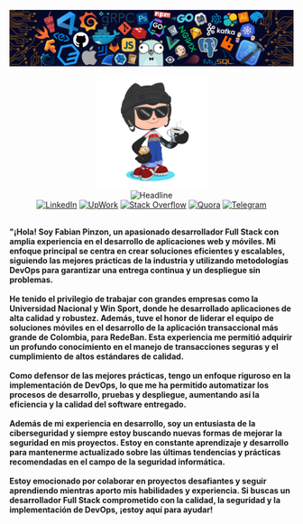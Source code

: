 ![Github Banner](https://github.com/Jaydeep-Yadav/Jaydeep-Yadav/blob/main/banner.png)

<div>
    <div align=center>
        <img src="https://raw.githubusercontent.com/AhmedFathyDev/AhmedFathyDev/main/GitHub.png" alt="GitHub Octocat Drinking a Cup of Coffee" height="200">
    </div>
    <div align=center>
        <img src="https://readme-typing-svg.herokuapp.com?color=%236FDA44&size=32&center=true&vCenter=true&width=600&height=50&lines=Hi+there+I'm+Fabian+%F0%9F%91%8B;Computer+Science+Student;Back-End+Engineer;Problem+Solver;Freelancer;Open-Source+Enthusiast" alt="Headline" />
    </div>
    <div align=center>
        <a href="https://www.linkedin.com/in/ahmedfathydev/"><img src="https://img.shields.io/badge/Linkedin-0077b5?style=flat&logo=linkedin" alt="LinkedIn" /></a>
        <a href="https://www.upwork.com/freelancers/~0121ca7f3563e57c0b"><img src="https://img.shields.io/badge/Upwork-494949?style=flat&logo=upwork" alt="UpWork" /></a>
        <a href="https://stackoverflow.com/users/11837259/ahmed-fathy"><img src="https://img.shields.io/badge/Stack Overflow-f48024?style=flat&logo=stackoverflow&logoColor=white" alt="Stack Overflow" /></a>
        <a href="https://www.quora.com/profile/Ahmed-Fathy-616"><img src="https://img.shields.io/badge/Quora-B92B27?style=flat&logo=quora" alt="Quora" /></a>
        <a href="https://t.me/ahmedfathydev"><img src="https://img.shields.io/badge/Telegram-0088cc?style=flat&logo=telegram" alt="Telegram" /></a>
    </div>
    <div align=left>
        <br>
        <p>
            <strong>
                "¡Hola! Soy Fabian Pinzon, un apasionado desarrollador Full Stack con amplia experiencia en el desarrollo de aplicaciones web y móviles. Mi enfoque principal se centra en crear soluciones                     eficientes y escalables, siguiendo las mejores prácticas de la industria y utilizando metodologías DevOps para garantizar una entrega continua y un despliegue sin problemas.
                <br><br>
                He tenido el privilegio de trabajar con grandes empresas como la Universidad Nacional y Win Sport, donde he desarrollado aplicaciones de alta calidad y robustez. Además, tuve el honor de liderar el                   equipo de soluciones móviles en el desarrollo de la aplicación transaccional más grande de Colombia, para RedeBan. Esta experiencia me permitió adquirir un profundo conocimiento en el manejo                 de transacciones seguras y el cumplimiento de altos estándares de calidad.
                <br><br>
                Como defensor de las mejores prácticas, tengo un enfoque riguroso en la implementación de DevOps, lo que me ha permitido automatizar los procesos de desarrollo, pruebas y despliegue,                         aumentando así la eficiencia y la calidad del software entregado.
                <br><br>
                Además de mi experiencia en desarrollo, soy un entusiasta de la ciberseguridad y siempre estoy buscando nuevas formas de mejorar la seguridad en mis proyectos. Estoy en constante aprendizaje                 y desarrollo para mantenerme actualizado sobre las últimas tendencias y prácticas recomendadas en el campo de la seguridad informática.
                <br><br>
                Estoy emocionado por colaborar en proyectos desafiantes y seguir aprendiendo mientras aporto mis habilidades y experiencia. Si buscas un desarrollador Full Stack comprometido con la calidad,                 la seguridad y la implementación de DevOps, ¡estoy aquí para ayudar!
            </strong>
        </p>
    </div>
</div>


